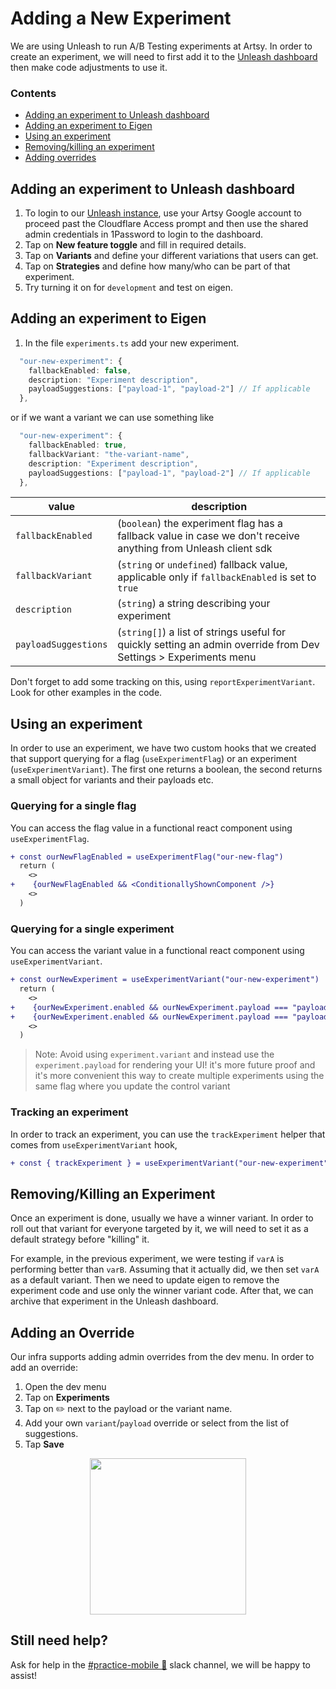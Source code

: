 # Adding a New Experiment

We are using Unleash to run A/B Testing experiments at Artsy. In order to create an experiment, we will need to first add it to the [Unleash dashboard](https://unleash.artsy.net/projects/default) then make code adjustments to use it.

### Contents

- [Adding an experiment to Unleash dashboard](#adding-an-experiment-to-unleash-dashboard)
- [Adding an experiment to Eigen](#adding-an-experiment-to-eigen)
- [Using an experiment](#using-an-experiment)
- [Removing/killing an experiment](#removingkilling-an-experiment)
- [Adding overrides](#adding-an-override)

## Adding an experiment to Unleash dashboard

1. To login to our [Unleash instance](https://unleash.artsy.net/projects/default), use your Artsy Google account to proceed past the Cloudflare Access prompt and then use the shared admin credentials in 1Password to login to the dashboard.
2. Tap on **New feature toggle** and fill in required details.
3. Tap on **Variants** and define your different variations that users can get.
4. Tap on **Strategies** and define how many/who can be part of that experiment.
5. Try turning it on for `development` and test on eigen.

## Adding an experiment to Eigen

1. In the file `experiments.ts` add your new experiment.

```ts
  "our-new-experiment": {
    fallbackEnabled: false,
    description: "Experiment description",
    payloadSuggestions: ["payload-1", "payload-2"] // If applicable
  },
```

or if we want a variant we can use something like

```ts
  "our-new-experiment": {
    fallbackEnabled: true,
    fallbackVariant: "the-variant-name",
    description: "Experiment description",
    payloadSuggestions: ["payload-1", "payload-2"] // If applicable
  },
```

| value                | description                                                                                                      |
| -------------------- | ---------------------------------------------------------------------------------------------------------------- |
| `fallbackEnabled`    | (`boolean`) the experiment flag has a fallback value in case we don't receive anything from Unleash client sdk   |
| `fallbackVariant`    | (`string` or `undefined`) fallback value, applicable only if `fallbackEnabled` is set to `true`                  |
| `description`        | (`string`) a string describing your experiment                                                                   |
| `payloadSuggestions` | (`string[]`) a list of strings useful for quickly setting an admin override from Dev Settings > Experiments menu |

Don't forget to add some tracking on this, using `reportExperimentVariant`. Look for other examples in the code.

## Using an experiment

In order to use an experiment, we have two custom hooks that we created that support querying for a flag (`useExperimentFlag`) or an experiment (`useExperimentVariant`). The first one returns a boolean, the second returns a small object for variants and their payloads etc.

### Querying for a single flag

You can access the flag value in a functional react component using `useExperimentFlag`.

```diff
+ const ourNewFlagEnabled = useExperimentFlag("our-new-flag")
  return (
    <>
+    {ourNewFlagEnabled && <ConditionallyShownComponent />}
    <>
  )
```

### Querying for a single experiment

You can access the variant value in a functional react component using `useExperimentVariant`.

```diff
+ const ourNewExperiment = useExperimentVariant("our-new-experiment")
  return (
    <>
+    {ourNewExperiment.enabled && ourNewExperiment.payload === "payloadA" && <AComponent />}
+    {ourNewExperiment.enabled && ourNewExperiment.payload === "payloadB" && <BComponent custom={ourNewExperiment.payload} />}
    <>
  )
```

> Note: Avoid using `experiment.variant` and instead use the `experiment.payload` for rendering your UI! it's more future proof and it's more convenient this way to create multiple experiments using the same flag where you update the control variant

### Tracking an experiment

In order to track an experiment, you can use the `trackExperiment` helper that comes from `useExperimentVariant` hook,

```diff
+ const { trackExperiment } = useExperimentVariant("our-new-experiment")
```

## Removing/Killing an Experiment

Once an experiment is done, usually we have a winner variant. In order to roll out that variant for everyone targeted by it, we will need to set it as a default strategy before "killing" it.

For example, in the previous experiment, we were testing if `varA` is performing better than `varB`. Assuming that it actually did, we then set `varA` as a default variant.
Then we need to update eigen to remove the experiment code and use only the winner variant code.
After that, we can archive that experiment in the Unleash dashboard.

## Adding an Override

Our infra supports adding admin overrides from the dev menu. In order to add an override:

1. Open the dev menu
2. Tap on **Experiments**
3. Tap on ✏️ next to the payload or the variant name.
4. Add your own `variant`/`payload` override or select from the list of suggestions.
5. Tap **Save**

<center>
  <img src="./screenshots/adding_an_admin_override.gif" width="250"/>
</center>

## Still need help?

Ask for help in the [#practice-mobile 🔐](https://artsy.slack.com/archives/C02BAQ5K7) slack channel, we will be happy to assist!
